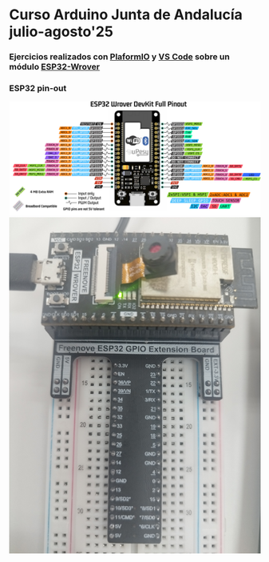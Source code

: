 # Curso Arduino Junta de Andalucía julio-agosto'25

### Ejercicios realizados con [PlaformIO](https://platformio.org/) y [VS Code](https://code.visualstudio.com/) sobre un módulo [ESP32-Wrover](https://www.espressif.com/sites/default/files/documentation/esp32-wrover-e_esp32-wrover-ie_datasheet_en.pdf)

### ESP32 pin-out
<img src="ESP32 Wrover/doc-esp32-wrover-pinout-schema.webp" alt="ESP32 pin out" />
<img src="ESP32 Wrover/Freenove ESP3232 GPIO Extension Board.jpg" alt="ESP32 pin out" />
